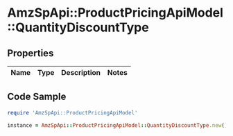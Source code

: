 # AmzSpApi::ProductPricingApiModel::QuantityDiscountType

## Properties

Name | Type | Description | Notes
------------ | ------------- | ------------- | -------------

## Code Sample

```ruby
require 'AmzSpApi::ProductPricingApiModel'

instance = AmzSpApi::ProductPricingApiModel::QuantityDiscountType.new()
```


